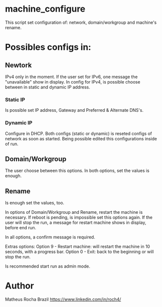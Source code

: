 # machine_configure
This script set configuration of: network, domain/workgroup and machine's rename.

# Possibles configs in:

## Newtork
IPv4 only in the moment. If the user set for IPv6, one message the "unavailable" show in display.
In config for IPv4, is possible choose between in static and dynamic IP address. 

### Static IP
Is possible set IP address, Gateway and Preferred & Alternate DNS's.

### Dynamic IP
Configure in DHCP.
Both configs (static or dynamic) is reseted configs of network as soon as started. Being possible edited this configurations inside of run.

## Domain/Workgroup
The user choose between this options. In both options, set the values is enough.

## Rename
Is enough set the values, too.

In options of Domain/Workgroup and Rename, restart the machine is necessary. If reboot is pending, is impossible set this options again. If the user will stop the run, a message for restart machine shows in display, before end run.

In all options, a confirm message is required.

Extras options:
Option 9 - Restart machine: will restart the machine in 10 seconds, with a progress bar.
Option 0 - Exit: back to the beginning or will stop the run.

Is recommended start run as admin mode.

# Author
Matheus Rocha
Brazil
https://www.linkedin.com/in/roch4/
